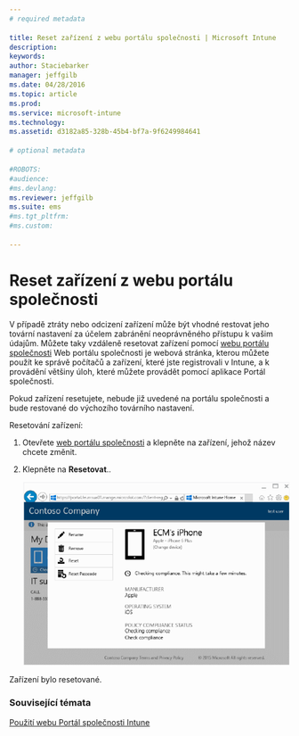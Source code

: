 ```yaml
---
# required metadata

title: Reset zařízení z webu portálu společnosti | Microsoft Intune
description:
keywords:
author: Staciebarker
manager: jeffgilb
ms.date: 04/28/2016
ms.topic: article
ms.prod:
ms.service: microsoft-intune
ms.technology:
ms.assetid: d3182a85-328b-45b4-bf7a-9f6249984641

# optional metadata

#ROBOTS:
#audience:
#ms.devlang:
ms.reviewer: jeffgilb
ms.suite: ems
#ms.tgt_pltfrm:
#ms.custom:

---
```



# Reset zařízení z webu portálu společnosti

V případě ztráty nebo odcizení zařízení může být vhodné restovat jeho tovární nastavení za účelem zabránění neoprávněného přístupu k vašim údajům. Můžete taky vzdáleně resetovat zařízení pomocí [webu portálu společnosti](http://portal.manage.microsoft.com) Web portálu společnosti je webová stránka, kterou můžete použít ke správě počítačů a zařízení, které jste registrovali v Intune, a k provádění většiny úloh, které můžete provádět pomocí aplikace Portál společnosti.

Pokud zařízení resetujete, nebude již uvedené na portálu společnosti a bude restované do výchozího továrního nastavení. 

Resetování zařízení:

1.  Otevřete [web portálu společnosti](http://portal.manage.microsoft.com) a klepněte na zařízení, jehož název chcete změnit.

2.  Klepněte na **Resetovat**..

    ![reset-device](./media//iwp-1-tap-reset-passcode.png)

Zařízení bylo resetované.

### Související témata
[Použití webu Portál společnosti Intune](using-the-intune-company-portal-website.md)


<!--HONumber=May16_HO1-->


